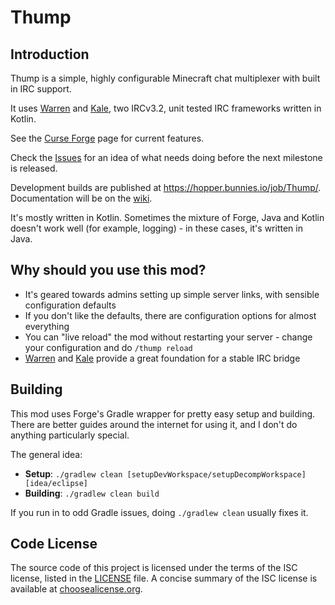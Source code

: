 # Thump

## Introduction
Thump is a simple, highly configurable Minecraft chat multiplexer with built in IRC support.

It uses [Warren](https://github.com/CarrotCodes/Warren) and [Kale](https://github.com/CarrotCodes/Kale), two IRCv3.2, unit tested IRC frameworks written in Kotlin.

See the [Curse Forge](http://minecraft.curseforge.com/mc-mods/231124-thump) page for current features.

Check the [Issues](https://github.com/CarrotCodes/Thump/issues) for an idea of what needs doing before the next milestone is released.

Development builds are published at https://hopper.bunnies.io/job/Thump/. Documentation will be on the [wiki](https://github.com/CarrotCodes/Thump/wiki).

It's mostly written in Kotlin. Sometimes the mixture of Forge, Java and Kotlin doesn't work well (for example, logging) - in these cases, it's written in Java.

## Why should you use this mod?

* It's geared towards admins setting up simple server links, with sensible configuration defaults
* If you don't like the defaults, there are configuration options for almost everything
* You can "live reload" the mod without restarting your server - change your configuration and do `/thump reload`
* [Warren](https://github.com/CarrotCodes/Warren) and [Kale](https://github.com/CarrotCodes/Kale) provide a great foundation for a stable IRC bridge

## Building
This mod uses Forge's Gradle wrapper for pretty easy setup and building. There are better guides around the internet for using it, and I don't do anything particularly special.

The general idea:
* **Setup**: `./gradlew clean [setupDevWorkspace/setupDecompWorkspace] [idea/eclipse]`
* **Building**: `./gradlew clean build`

If you run in to odd Gradle issues, doing `./gradlew clean` usually fixes it.

## Code License
The source code of this project is licensed under the terms of the ISC license, listed in the [LICENSE](LICENSE.md) file. A concise summary of the ISC license is available at [choosealicense.org](http://choosealicense.com/licenses/isc/).
